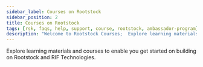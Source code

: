 ```yaml
---
sidebar_label: Courses on Rootstock
sidebar_position: 2
title: Courses on Rootstock
tags: [rsk, faqs, help, support, course, rootstock, ambassador-program]
description: "Welcome to Rootstock Courses;  Explore learning materials and courses to enable you get started on building on Rootstock and RIF Technologies."
---
```


Explore learning materials and courses to enable you get started on building on Rootstock and RIF Technologies.

<Card
  image="/img/courses/welcome.jpg"
  title="Rootstock Blockchain Developer Course"
  description="Learn how to write, test, secure, deploy and verify smart contracts on the Rootstock blockchain network."
  link="https://rsk.thinkific.com/courses/blockchain-developer/"
/>

<br></br>

<Card
  image="/img/courses/user-course-modules/welcome.jpg"
  title="Rootstock User Course"
  description="Learn how to use and interact with the Rootstock blockchain network."
  link="https://rsk.thinkific.com/courses/blockchain-user"
/>